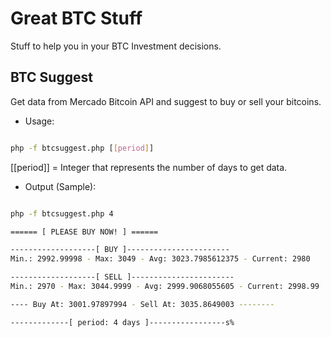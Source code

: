 Great BTC Stuff
============================
Stuff to help you in your BTC Investment decisions.

## BTC Suggest
Get data from Mercado Bitcoin API and suggest to buy or sell your bitcoins.

* Usage:

```bash

php -f btcsuggest.php [[period]]

```

[[period]] = Integer that represents the number of days to get data.

* Output (Sample):

```bash

php -f btcsuggest.php 4         

====== [ PLEASE BUY NOW! ] ======

-------------------[ BUY ]-----------------------
Min.: 2992.99998 - Max: 3049 - Avg: 3023.7985612375 - Current: 2980

-------------------[ SELL ]-----------------------
Min.: 2970 - Max: 3044.9999 - Avg: 2999.9068055605 - Current: 2998.99

---- Buy At: 3001.97897994 - Sell At: 3035.8649003 --------

-------------[ period: 4 days ]-----------------s%

```
